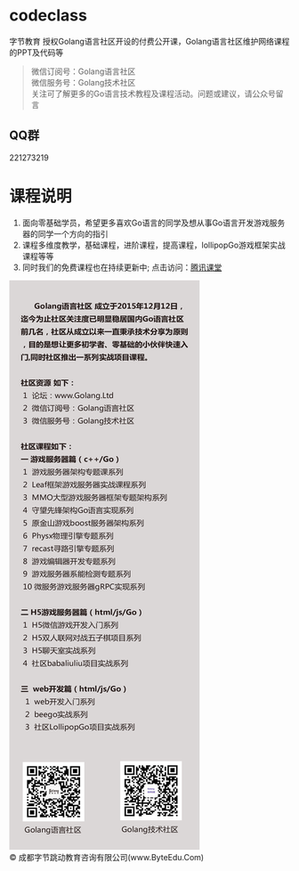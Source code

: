 # codeclass 
字节教育 授权Golang语言社区开设的付费公开课，Golang语言社区维护网络课程的PPT及代码等
>微信订阅号：Golang语言社区<Br/>
>微信服务号：Golang技术社区<Br/>
>关注可了解更多的Go语言技术教程及课程活动。问题或建议，请公众号留言<Br/>

QQ群
-----------
221273219

课程说明
=============

<ol>
<li>面向零基础学员，希望更多喜欢Go语言的同学及想从事Go语言开发游戏服务器的同学一个方向的指引</li>
<li>课程多维度教学，基础课程，进阶课程，提高课程，lollipopGo游戏框架实战课程等等</li>
<li>同时我们的免费课程也在持续更新中; 点击访问：<a href="http://gopher.ke.qq.com" title="Title">腾讯课堂</a></li>
</ol>
<img src="第一季%20Go语言基础、进阶、提高课程/pic/xuanc.png"/>

 <div class="footer">
        &copy; 成都字节跳动教育咨询有限公司(www.ByteEdu.Com)
 </div>
